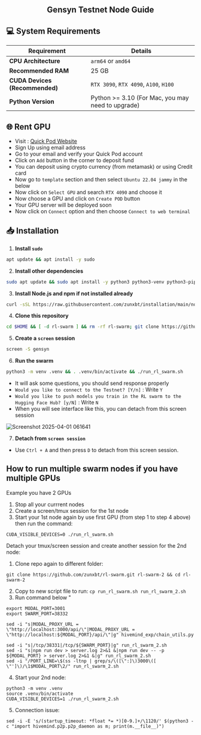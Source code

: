 <h2 align=center>Gensyn Testnet Node Guide</h2>

## 💻 System Requirements

| Requirement                        | Details                                                                                      |
|-------------------------------------|---------------------------------------------------------------------------------------------|
| **CPU Architecture**                | `arm64` or `amd64`                                                                          |
| **Recommended RAM**                 | 25 GB                                                                                       |
| **CUDA Devices (Recommended)**      | `RTX 3090`, `RTX 4090`, `A100`, `H100`                                                      |
| **Python Version**                  | Python >= 3.10 (For Mac, you may need to upgrade) 


## 🌐 Rent GPU
- Visit : [Quick Pod Website](https://console.quickpod.io?affiliate=64e0d2b2-59ee-4989-a05f-f4c3b6dbb2e4)
- Sign Up using email address
- Go to your email and verify your Quick Pod account
- Click on `Add` button in the corner to deposit fund
- You can deposit using crypto currency (from metamask) or using Credit card
- Now go to `template` section and then select `Ubuntu 22.04 jammy` in the below
- Now click on `Select GPU` and search `RTX 4090` and choose it
- Now choose a GPU and click on `Create POD` button
- Your GPU server will be deployed soon
- Now click on `Connect` option and then choose `Connect to web terminal`

## 📥 Installation

1. **Install `sudo`**
```bash
apt update && apt install -y sudo
```
2. **Install other dependencies**
```bash
sudo apt update && sudo apt install -y python3 python3-venv python3-pip curl wget screen git lsof && curl -sS https://dl.yarnpkg.com/debian/pubkey.gpg | sudo apt-key add - && echo "deb https://dl.yarnpkg.com/debian/ stable main" | sudo tee /etc/apt/sources.list.d/yarn.list && sudo apt update && sudo apt install -y yarn
```
3. **Install Node.js and npm if not installed already**  
```bash
curl -sSL https://raw.githubusercontent.com/zunxbt/installation/main/node.sh | bash
```
4. **Clone this repository**
```bash
cd $HOME && [ -d rl-swarm ] && rm -rf rl-swarm; git clone https://github.com/zunxbt/rl-swarm.git && cd rl-swarm
```
5. **Create a `screen` session**
```bash
screen -S gensyn
```
6. **Run the swarm**
```bash
python3 -m venv .venv && . .venv/bin/activate && ./run_rl_swarm.sh
```
- It will ask some questions, you should send response properly
- ```Would you like to connect to the Testnet? [Y/n]``` : Write `Y`
- ```Would you like to push models you train in the RL swarm to the Hugging Face Hub? [y/N]``` : Write `N`
- When you will see interface like this, you can detach from this screen session

![Screenshot 2025-04-01 061641](https://github.com/user-attachments/assets/b5ed9645-16a2-4911-8a73-97e21fdde274)

7. **Detach from `screen session`**
- Use `Ctrl + A` and then press `D` to detach from this screen session.

## How to run multiple swarm nodes if you have multiple GPUs

Example you have 2 GPUs

1. Stop all your currrent nodes
2. Create a screen/tmux session for the 1st node
3. Start your 1st node again by use first GPU (from step 1 to step 4 above) then run the command:

`CUDA_VISIBLE_DEVICES=0 ./run_rl_swarm.sh`

Detach your tmux/screen session and create another session for the 2nd node:
1. Clone repo again to different folder: 

`git clone https://github.com/zunxbt/rl-swarm.git rl-swarm-2 && cd rl-swarm-2`

2. Copy to new script file to run: `cp run_rl_swarm.sh run_rl_swarm_2.sh`
3. Run command below "

```
export MODAL_PORT=3001
export SWARM_PORT=38332

sed -i "s|MODAL_PROXY_URL = \"http://localhost:3000/api/\"|MODAL_PROXY_URL = \"http://localhost:${MODAL_PORT}/api/\"|g" hivemind_exp/chain_utils.py

sed -i "s|/tcp/38331|/tcp/${SWARM_PORT}|g" run_rl_swarm_2.sh
sed -i "s|npm run dev > server.log 2>&1 &|npm run dev -- -p ${MODAL_PORT} > server.log 2>&1 &|g" run_rl_swarm_2.sh
sed -i "/PORT_LINE=\$(ss -ltnp | grep/s/\([\":]\)3000\([ \"']\)/\1$MODAL_PORT\2/" run_rl_swarm_2.sh
```
4. Start your 2nd node: 

```
python3 -m venv .venv
source .venv/bin/activate
CUDA_VISIBLE_DEVICES=1 ./run_rl_swarm_2.sh
```

5. Connection issue:
```
sed -i -E 's/(startup_timeout: *float *= *)[0-9.]+/\1120/' $(python3 -c "import hivemind.p2p.p2p_daemon as m; print(m.__file__)")
```
